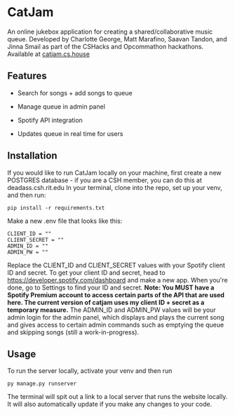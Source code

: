 # CatJam

  

An online jukebox application for creating a shared/collaborative music queue.
Developed by Charlotte George, Matt Marafino, Saavan Tandon, and Jinna Smail as part of the CSHacks and Opcommathon hackathons.
Available at [catjam.cs.house](catjam.cs.house)

## Features

- Search for songs + add songs to queue

- Manage queue in admin panel

- Spotify API integration

- Updates queue in real time for users

  

## Installation

  

If you would like to run CatJam locally on your machine, first create a new POSTGRES database - if you are a CSH member, you can do this at deadass.csh.rit.edu
In your terminal, clone into the repo, set up your venv, and then run:

    pip install -r requirements.txt
    
Make a new .env file that looks like this:

    CLIENT_ID = ""
    CLIENT_SECRET = ""
    ADMIN_ID = ""
    ADMIN_PW = ""


Replace the CLIENT_ID and CLIENT_SECRET values with your Spotify client ID and secret.
To get your client ID and secret, head to https://developer.spotify.com/dashboard and make a new app. When you're done, go to Settings to find your ID and secret.
**Note: You MUST have a Spotify Premium account to access certain parts of the API that are used here. The current version of catjam uses my client ID + secret as a temporary measure.**
The ADMIN_ID and ADMIN_PW values will be your admin login for the admin panel, which displays and plays the current song and gives access to certain admin commands such as emptying the queue and skipping songs (still a work-in-progress).

## Usage

To run the server locally, activate your venv and then run

    py manage.py runserver
 The terminal will spit out a link to a local server that runs the website locally. It will also automatically update if you make any changes to your code.


